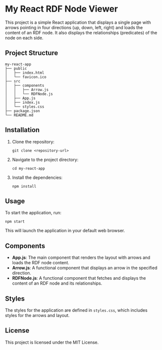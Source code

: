 # My React RDF Node Viewer

This project is a simple React application that displays a single page with arrows pointing in four directions (up, down, left, right) and loads the content of an RDF node. It also displays the relationships (predicates) of the node on each side.

## Project Structure

```
my-react-app
├── public
│   ├── index.html
│   └── favicon.ico
├── src
│   ├── components
│   │   ├── Arrow.js
│   │   └── RDFNode.js
│   ├── App.js
│   ├── index.js
│   └── styles.css
├── package.json
└── README.md
```

## Installation

1. Clone the repository:
   ```
   git clone <repository-url>
   ```
2. Navigate to the project directory:
   ```
   cd my-react-app
   ```
3. Install the dependencies:
   ```
   npm install
   ```

## Usage

To start the application, run:
```
npm start
```
This will launch the application in your default web browser.

## Components

- **App.js**: The main component that renders the layout with arrows and loads the RDF node content.
- **Arrow.js**: A functional component that displays an arrow in the specified direction.
- **RDFNode.js**: A functional component that fetches and displays the content of an RDF node and its relationships.

## Styles

The styles for the application are defined in `styles.css`, which includes styles for the arrows and layout.

## License

This project is licensed under the MIT License.